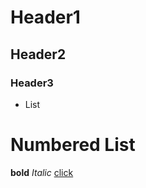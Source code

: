 # Header1
## Header2
### Header3
- List
# Numbered List
**bold**
_Italic_
[click](https://tomtom.com)
